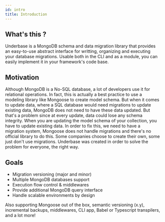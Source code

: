 ```yaml
---
id: intro
title: Introduction
---
```


## What's this ?

Underbase is a MongoDB schema and data migration library that provides an easy-to-use abstract interface for writting, organizing and executing your database migrations. Usable both in the CLI and as a module, you can easily implement it in your framework's code base.

## Motivation

Although MongoDB is a No-SQL database, a lot of developers use it for relational operations. In fact, this is actually a best practice to use a modeling library like Mongoose to create model schema. But when it comes to update data, where a SQL database would need migrations to update existing data, MongoDB does not need to have these data updated. But that's a problem since at every update, data could lose any schema integrity. When you are updating the model schema of your collection, you have to update existing data. In order to fix this, we need to have a migration system, Mongoose does not handle migrations and there's no official library to do this. Some companies choose to create their own, some just don't use migrations. Underbase was created in order to solve the problem for everyone, the right way.

## Goals

* Migration versioning (major and minor)
* Multiple MongoDB databases support
* Execution flow control & middlewares
* Provide additional MongoDB query interface
* Handle scalable environments by design

Also supporting Mongoose out of the box, semantic versioning (x.y), incremental backups, middlewares, CLI app, Babel or Typescript transpilers, and a lot more!